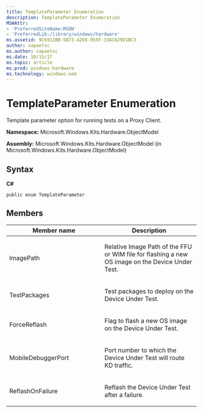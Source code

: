 ```yaml
---
title: TemplateParameter Enumeration
description: TemplateParameter Enumeration
MSHAttr:
- 'PreferredSiteName:MSDN'
- 'PreferredLib:/library/windows/hardware'
ms.assetid: 9C6912BB-5B73-42E8-955F-33AC629D1BC3
author: sapaetsc
ms.author: sapaetsc
ms.date: 10/15/17
ms.topic: article
ms.prod: windows-hardware
ms.technology: windows-oem
---
```


# TemplateParameter Enumeration


Template parameter option for running tests on a Proxy Client.

**Namespace:** Microsoft.Windows.Kits.Hardware.ObjectModel

**Assembly:** Microsoft.Windows.Kits.Hardware.ObjectModel (in Microsoft.Windows.Kits.Hardware.ObjectModel)

## <span id="Syntax"></span><span id="syntax"></span><span id="SYNTAX"></span>Syntax


**C#**

`public enum TemplateParameter`

## <span id="Members"></span><span id="members"></span><span id="MEMBERS"></span>Members


<table>
<colgroup>
<col width="50%" />
<col width="50%" />
</colgroup>
<thead>
<tr class="header">
<th>Member name</th>
<th>Description</th>
</tr>
</thead>
<tbody>
<tr class="odd">
<td><p>ImagePath</p></td>
<td><p>Relative Image Path of the FFU or WIM file for flashing a new OS image on the Device Under Test.</p></td>
</tr>
<tr class="even">
<td><p>TestPackages</p></td>
<td><p>Test packages to deploy on the Device Under Test.</p></td>
</tr>
<tr class="odd">
<td><p>ForceReflash</p></td>
<td><p>Flag to flash a new OS image on the Device Under Test.</p></td>
</tr>
<tr class="even">
<td><p>MobileDebuggerPort</p></td>
<td><p>Port number to which the Device Under Test will route KD traffic.</p></td>
</tr>
<tr class="odd">
<td><p>ReflashOnFailure</p></td>
<td><p>Reflash the Device Under Test after a failure.</p></td>
</tr>
</tbody>
</table>

 

 

 






